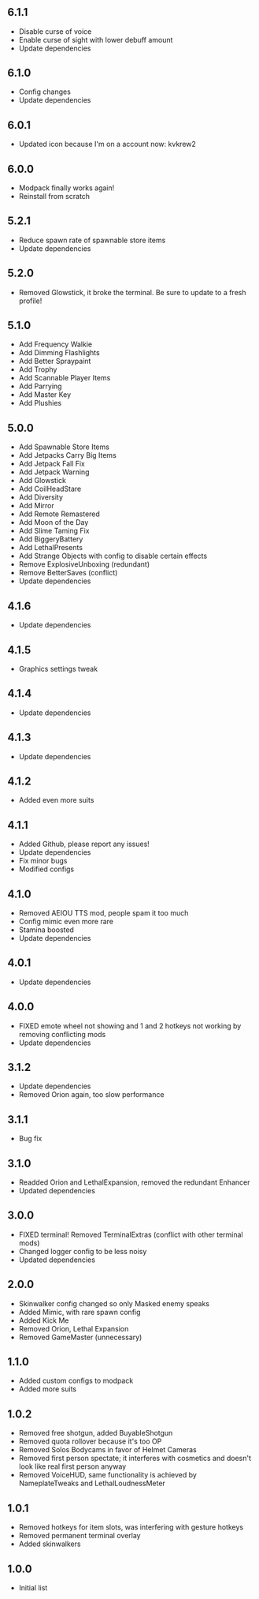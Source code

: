 #

## 6.1.1

+ Disable curse of voice
+ Enable curse of sight with lower debuff amount
+ Update dependencies

## 6.1.0

+ Config changes
+ Update dependencies

## 6.0.1

+ Updated icon because I'm on a account now: kvkrew2

## 6.0.0

+ Modpack finally works again!
+ Reinstall from scratch

## 5.2.1

+ Reduce spawn rate of spawnable store items
+ Update dependencies

## 5.2.0

+ Removed Glowstick, it broke the terminal. Be sure to update to a fresh profile!

## 5.1.0

+ Add Frequency Walkie
+ Add Dimming Flashlights
+ Add Better Spraypaint
+ Add Trophy
+ Add Scannable Player Items
+ Add Parrying
+ Add Master Key
+ Add Plushies

## 5.0.0

+ Add Spawnable Store Items
+ Add Jetpacks Carry Big Items
+ Add Jetpack Fall Fix
+ Add Jetpack Warning
+ Add Glowstick
+ Add CoilHeadStare
+ Add Diversity
+ Add Mirror
+ Add Remote Remastered
+ Add Moon of the Day
+ Add Slime Taming Fix
+ Add BiggeryBattery
+ Add LethalPresents
+ Add Strange Objects with config to disable certain effects
+ Remove ExplosiveUnboxing (redundant)
+ Remove BetterSaves (conflict)
+ Update dependencies

## 4.1.6

+ Update dependencies

## 4.1.5

+ Graphics settings tweak

## 4.1.4

+ Update dependencies

## 4.1.3

+ Update dependencies

## 4.1.2

+ Added even more suits

## 4.1.1

+ Added Github, please report any issues!
+ Update dependencies
+ Fix minor bugs
+ Modified configs

## 4.1.0

+ Removed AEIOU TTS mod, people spam it too much
+ Config mimic even more rare
+ Stamina boosted
+ Update dependencies

## 4.0.1

+ Update dependencies

## 4.0.0

+ FIXED emote wheel not showing and 1 and 2 hotkeys not working by removing conflicting mods
+ Update dependencies

## 3.1.2

+ Update dependencies
+ Removed Orion again, too slow performance

## 3.1.1

+ Bug fix

## 3.1.0

+ Readded Orion and LethalExpansion, removed the redundant Enhancer
+ Updated dependencies

## 3.0.0

+ FIXED terminal! Removed TerminalExtras (conflict with other terminal mods)
+ Changed logger config to be less noisy
+ Updated dependencies

## 2.0.0

+ Skinwalker config changed so only Masked enemy speaks
+ Added Mimic, with rare spawn config
+ Added Kick Me
+ Removed Orion, Lethal Expansion
+ Removed GameMaster (unnecessary)

## 1.1.0

+ Added custom configs to modpack
+ Added more suits

## 1.0.2

+ Removed free shotgun, added BuyableShotgun
+ Removed quota rollover because it's too OP
+ Removed Solos Bodycams in favor of Helmet Cameras
+ Removed first person spectate; it interferes with cosmetics and doesn't look like real first person anyway
+ Removed VoiceHUD, same functionality is achieved by NameplateTweaks and LethalLoudnessMeter

## 1.0.1

+ Removed hotkeys for item slots, was interfering with gesture hotkeys
+ Removed permanent terminal overlay
+ Added skinwalkers

## 1.0.0

+ Initial list
